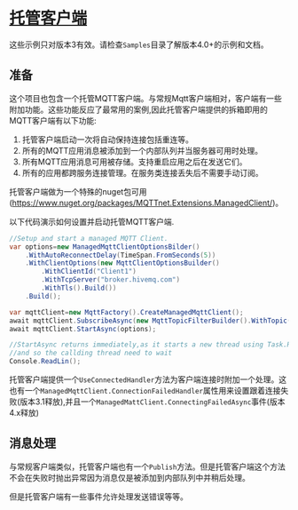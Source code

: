 # [托管客户端](https://github.com/dotnet/MQTTnet/wiki/ManagedClient)

这些示例只对版本3有效。请检查`Samples`目录了解版本4.0+的示例和文档。

## 准备

这个项目也包含一个托管MQTT客户端。与常规Mqtt客户端相对，客户端有一些附加功能。这些功能反应了最常用的案例,因此托管客户端提供的拆箱即用的MQTT客户端有以下功能:

1. 托管客户端启动一次将自动保持连接包括重连等。
2. 所有的MQTT应用消息被添加到一个内部队列并当服务器可用时处理。
3. 所有MQTT应用消息可用被存储。支持重启应用之后在发送它们。
4. 所有的应用都跨服务连接管理。在服务类连接丢失后不需要手动订阅。

托管客户端做为一个特殊的nuget包可用(<https://www.nuget.org/packages/MQTTnet.Extensions.ManagedClient/>)。

以下代码演示如何设置并启动托管MQTT客户端.

```cs
//Setup and start a managed MQTT Client.
var options=new ManagedMqttClientOptionsBilder()
    .WithAutoReconnectDelay(TimeSpan.FromSeconds(5))
    .WithClientOptions(new MqttClientOptionsBuilder()
        .WithClientId("Client1")
        .WithTcpServer("broker.hivemq.com")
        .WithTls().Build())
    .Build();

var mqttClient=new MqttFactory().CreateManagedMqttClient();
await mqttClient.SubscribeAsync(new MqttTopicFilterBuilder().WithTopic("my/topic").Build());
await mqttClient.StartAsync(options);

//StartAsync returns immediately,as it starts a new thread using Task.Run,
//and so the callding thread need to wait
Console.ReadLin();
```

托管客户端提供一个`UseConnectedHandler`方法为客户端连接时附加一个处理。这也有一个`ManagedMqttClient.ConnectionFailedHandler`属性用来设置跟着连接失败(版本3.1释放),并且一个`ManagedMattClient.ConnectingFailedAsync`事件(版本4.x释放)

## 消息处理

与常规客户端类似，托管客户端也有一个`Publish`方法。但是托管客户端这个方法不会在失败时抛出异常因为消息仅是被添加到内部队列中并稍后处理。

但是托管客户端有一些事件允许处理发送错误等等。
